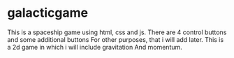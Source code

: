 # galacticgame
This is a spaceship game using html, css and js.
There are 4 control buttons and some additional buttons
For other purposes, that i will add later.
This is a 2d game in which i will include gravitation
And momentum.
